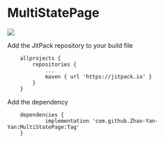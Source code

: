 # MultiStatePage
[![](https://jitpack.io/v/Zhao-Yan-Yan/MultiStatePage.svg)](https://jitpack.io/#Zhao-Yan-Yan/MultiStatePage)

Add the JitPack repository to your build file
```
	allprojects {
		repositories {
			...
			maven { url 'https://jitpack.io' }
		}
	}
```
Add the dependency
```
	dependencies {
	        implementation 'com.github.Zhao-Yan-Yan:MultiStatePage:Tag'
	}
```
